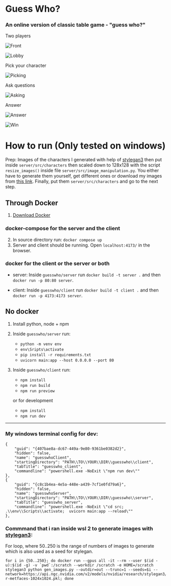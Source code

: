 # Guess Who?

### An online version of classic table game - "guess who?"

Two players

![Front](https://github.com/issdn/guesswho/blob/master/images/1.png)

![Lobby](https://github.com/issdn/guesswho/blob/master/images/2.png)

Pick your character

![Picking](https://github.com/issdn/guesswho/blob/master/images/3.png)

Ask questions

![Asking](https://github.com/issdn/guesswho/blob/master/images/4.png)

Answer

![Answer](https://github.com/issdn/guesswho/blob/master/images/6.png)

![Win](https://github.com/issdn/guesswho/blob/master/images/5.png)

# How to run (Only tested on windows)

Prep: Images of the characters I generated with help of [stylegan3](https://github.com/NVlabs/stylegan3) then put inside `server/src/characters` then scaled down to 128x128 with the script `resize_images()` inside file `server/src/image_manipulation.py`.
You either have to generate them yourself, get different ones or download my images from [this link](https://drive.google.com/drive/folders/1W6Ib8meI1NBFotr9Echt3OLC0mn5wCXe?usp=sharing).
Finally, put them `server/src/characters` and go to the next step.

## Through Docker

1. [Download Docker](https://docs.docker.com/desktop/install/windows-install/)

### docker-compose for the server and the client

2. In source directory run: `docker compose up`
3. Server and client should be running. Open `localhost:4173/` in the browser.

### docker for the client or the server or both

- server: Inside `guesswho/server` run `docker build -t server .` and then `docker run -p 80:80 server`.

- client: Inside `guesswho/client` run `docker build -t client .` and then `docker run -p 4173:4173 server`.

## No docker

1. Install python, node + npm
2. Inside `guesswho/server` run:

   - `python -m venv env`
   - `env\Sripts\activate`
   - `pip install -r requirements.txt`
   - `uvicorn main:app --host 0.0.0.0 --port 80`

3. Inside `guesswho/client` run:

   - `npm install`
   - `npm run build`
   - `npm run preview`

   or for development

   - `npm install`
   - `npm run dev`

---

### My windows terminal config for dev:

```
{
    "guid": "{407bae8a-dc67-449a-9e80-9361be0382d2}",
    "hidden": false,
    "name": "guesswhoClient",
    "startingDirectory": "PATH\\TO\\YOUR\\DIR\\guesswho\\client",
    "tabTitle": "guesswho_client",
    "commandline": "powershell.exe -NoExit \"npm run dev\""
},
{
    "guid": "{c8c1b4ea-4e5a-448e-a439-7cf1e0fd79a6}",
    "hidden": false,
    "name": "guesswhoServer",
    "startingDirectory": "PATH\\TO\\YOUR\\DIR\\guesswho\\server",
    "tabTitle": "guesswho_server",
    "commandline": "powershell.exe -NoExit \"cd src; .\\env\\Scripts\\activate;  uvicorn main:app --reload\""
},
```

### Commmand that i ran inside wsl 2 to generate images with [stylegan3](https://github.com/NVlabs/stylegan3):

For loop, where 50..250 is the range of numbers of images to generate which is also used as a seed for stylegan.

```
for i in {50..250}; do docker run --gpus all -it --rm --user $(id -u):$(id -g) -v `pwd`:/scratch --workdir /scratch -e HOME=/scratch stylegan3 python gen_images.py --outdir=out --trunc=1 --seeds=$i --network=https://api.ngc.nvidia.com/v2/models/nvidia/research/stylegan3/versions/1/files/stylegan3-r-metfaces-1024x1024.pkl; done
```
